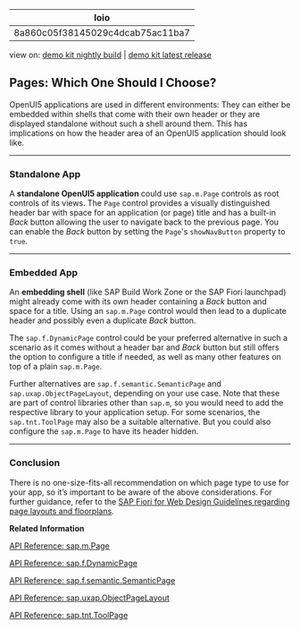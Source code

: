 <!-- loio8a860c05f38145029c4dcab75ac11ba7 -->

| loio |
| -----|
| 8a860c05f38145029c4dcab75ac11ba7 |

<div id="loio">

view on: [demo kit nightly build](https://sdk.openui5.org/nightly/#/topic/8a860c05f38145029c4dcab75ac11ba7) | [demo kit latest release](https://sdk.openui5.org/topic/8a860c05f38145029c4dcab75ac11ba7)</div>

## Pages: Which One Should I Choose?

OpenUI5 applications are used in different environments: They can either be embedded within shells that come with their own header or they are displayed standalone without such a shell around them. This has implications on how the header area of an OpenUI5 application should look like.

***

<a name="loio8a860c05f38145029c4dcab75ac11ba7__section_s33_lmb_ffb"/>

### Standalone App

A **standalone OpenUI5 application** could use `sap.m.Page` controls as root controls of its views. The `Page` control provides a visually distinguished header bar with space for an application \(or page\) title and has a built-in *Back* button allowing the user to navigate back to the previous page. You can enable the *Back* button by setting the `Page`'s `showNavButton` property to `true`.

***

<a name="loio8a860c05f38145029c4dcab75ac11ba7__section_dtc_x2m_3fb"/>

### Embedded App

An **embedding shell** \(like SAP Build Work Zone or the SAP Fiori launchpad\) might already come with its own header containing a *Back* button and space for a title. Using an `sap.m.Page` control would then lead to a duplicate header and possibly even a duplicate *Back* button.

The `sap.f.DynamicPage` control could be your preferred alternative in such a scenario as it comes without a header bar and *Back* button but still offers the option to configure a title if needed, as well as many other features on top of a plain `sap.m.Page`.

Further alternatives are `sap.f.semantic.SemanticPage` and `sap.uxap.ObjectPageLayout`, depending on your use case. Note that these are part of control libraries other than `sap.m`, so you would need to add the respective library to your application setup. For some scenarios, the `sap.tnt.ToolPage` may also be a suitable alternative. But you could also configure the `sap.m.Page` to have its header hidden.

***

<a name="loio8a860c05f38145029c4dcab75ac11ba7__section_pln_lng_ldc"/>

### Conclusion

There is no one-size-fits-all recommendation on which page type to use for your app, so it’s important to be aware of the above considerations. For further guidance, refer to the [SAP Fiori for Web Design Guidelines regarding page layouts and floorplans](https://experience.sap.com/fiori-design-web/floorplan-overview/).

**Related Information**  


[API Reference: sap.m.Page](https://sdk.openui5.org/api/sap.m.Page)

[API Reference: sap.f.DynamicPage](https://sdk.openui5.org/api/sap.f.DynamicPage)

[API Reference: sap.f.semantic.SemanticPage](https://sdk.openui5.org/api/sap.f.semantic.SemanticPage)

[API Reference: sap.uxap.ObjectPageLayout](https://sdk.openui5.org/api/sap.uxap.ObjectPageLayout)

[API Reference: sap.tnt.ToolPage](https://sdk.openui5.org/api/sap.tnt.ToolPage)

